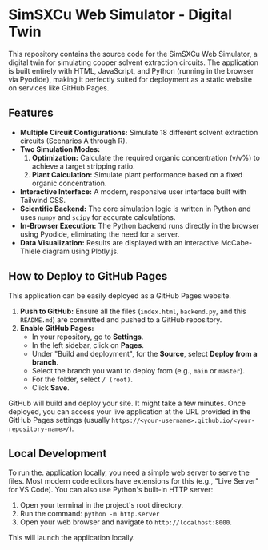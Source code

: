 # SimSXCu Web Simulator - Digital Twin

This repository contains the source code for the SimSXCu Web Simulator, a digital twin for simulating copper solvent extraction circuits. The application is built entirely with HTML, JavaScript, and Python (running in the browser via Pyodide), making it perfectly suited for deployment as a static website on services like GitHub Pages.

## Features

- **Multiple Circuit Configurations:** Simulate 18 different solvent extraction circuits (Scenarios A through R).
- **Two Simulation Modes:**
    1.  **Optimization:** Calculate the required organic concentration (v/v%) to achieve a target stripping ratio.
    2.  **Plant Calculation:** Simulate plant performance based on a fixed organic concentration.
- **Interactive Interface:** A modern, responsive user interface built with Tailwind CSS.
- **Scientific Backend:** The core simulation logic is written in Python and uses `numpy` and `scipy` for accurate calculations.
- **In-Browser Execution:** The Python backend runs directly in the browser using Pyodide, eliminating the need for a server.
- **Data Visualization:** Results are displayed with an interactive McCabe-Thiele diagram using Plotly.js.

## How to Deploy to GitHub Pages

This application can be easily deployed as a GitHub Pages website.

1.  **Push to GitHub:** Ensure all the files (`index.html`, `backend.py`, and this `README.md`) are committed and pushed to a GitHub repository.
2.  **Enable GitHub Pages:**
    - In your repository, go to **Settings**.
    - In the left sidebar, click on **Pages**.
    - Under "Build and deployment", for the **Source**, select **Deploy from a branch**.
    - Select the branch you want to deploy from (e.g., `main` or `master`).
    - For the folder, select `/ (root)`.
    - Click **Save**.

GitHub will build and deploy your site. It might take a few minutes. Once deployed, you can access your live application at the URL provided in the GitHub Pages settings (usually `https://<your-username>.github.io/<your-repository-name>/`).

## Local Development

To run the. application locally, you need a simple web server to serve the files. Most modern code editors have extensions for this (e.g., "Live Server" for VS Code). You can also use Python's built-in HTTP server:

1.  Open your terminal in the project's root directory.
2.  Run the command: `python -m http.server`
3.  Open your web browser and navigate to `http://localhost:8000`.

This will launch the application locally.
